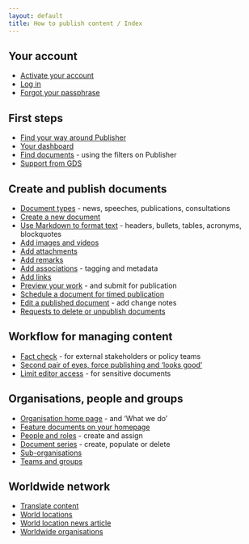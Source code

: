 ```yaml
---
layout: default
title: How to publish content / Index
---
```


## Your account
* [Activate your account](your-account/get-an-account.html) 
* [Log in](your-account/log-in.html)
* [Forgot your passphrase](your-account/forgot-your-passphrase.html)


## First steps
* [Find your way around Publisher](first-steps/top-navigation.html)
* [Your dashboard](first-steps/your-dashboard.html)
* [Find documents](first-steps/document-hub.html) - using the filters on Publisher
* [Support from GDS](first-steps/support-from-GDS.html)


## Create and publish documents
* [Document types](creating-documents/document-types.html) - news, speeches, publications, consultations
* [Create a new document](creating-documents/create-a-new-doc.html)
* [Use Markdown to format text](creating-documents/markdown.html) - headers, bullets, tables, acronyms, blockquotes
* [Add images and videos](creating-documents/add-images.html) 
* [Add attachments](creating-documents/add-attachments.html) 
* [Add remarks](creating-documents/add-remarks.html) 
* [Add associations](creating-documents/add-associations.html) - tagging and metadata
* [Add links](creating-documents/add-links.html) 
* [Preview your work](creating-documents/preview-your-work.html) - and submit for publication
* [Schedule a document for timed publication](creating-documents/scheduled-publishing.html) 
* [Edit a published document](creating-documents/editing-a-doc.html) - add change notes
* [Requests to delete or unpublish documents](creating-documents/delete-unpublish.html)

## Workflow for managing content 
* [Fact check](workflow-content/fact-checking.html) - for external stakeholders or policy teams
* [Second pair of eyes, force publishing and ‘looks good’](workflow-content/second-pair-of-eyes.html)
* [Limit editor access](workflow-content/limiting-access.html) - for sensitive documents


## Organisations, people and groups
* [Organisation home page](organisations-groups/organisation-home-page.html) - and ‘What we do’
* [Feature documents on your homepage](organisations-groups/feature-documents-home-page.html)
* [People and roles](organisations-groups/people-and-roles.html) - create and assign
* [Document series](organisations-groups/document-series.html) - create, populate or delete
* [Sub-organisations](organisations-groups/sub-organisations.html)
* [Teams and groups](organisations-groups/teams-groups.html)


## Worldwide network
* [Translate content](worldwide-network/translating-docs.html)
* [World locations](worldwide-network/world-locations.html)
* [World location news article](worldwide-network/world-location-news-article.html)
* [Worldwide organisations](worldwide-network/worldwide-organisations.html)


